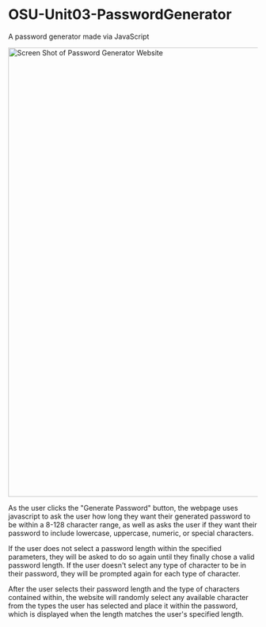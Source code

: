 # OSU-Unit03-PasswordGenerator
A password generator made via JavaScript

<img width="909" alt="Screen Shot of Password Generator Website" src="https://user-images.githubusercontent.com/56305843/129405752-fc94510a-f13a-4dee-b7e0-875dfa8947a9.png">

As the user clicks the "Generate Password" button, the webpage uses javascript to ask the user how long they want their generated password to be within a 8-128 character range, as well as asks the user if they want their password to include lowercase, uppercase, numeric, or special characters. 

If the user does not select a password length within the specified parameters, they will be asked to do so again until they finally chose a valid password length. If the user doesn't select any type of character to be in their password, they will be prompted again for each type of character.

After the user selects their password length and the type of characters contained within, the website will randomly select any available character from the types the user has selected and place it within the password, which is displayed when the length matches the user's specified length.
